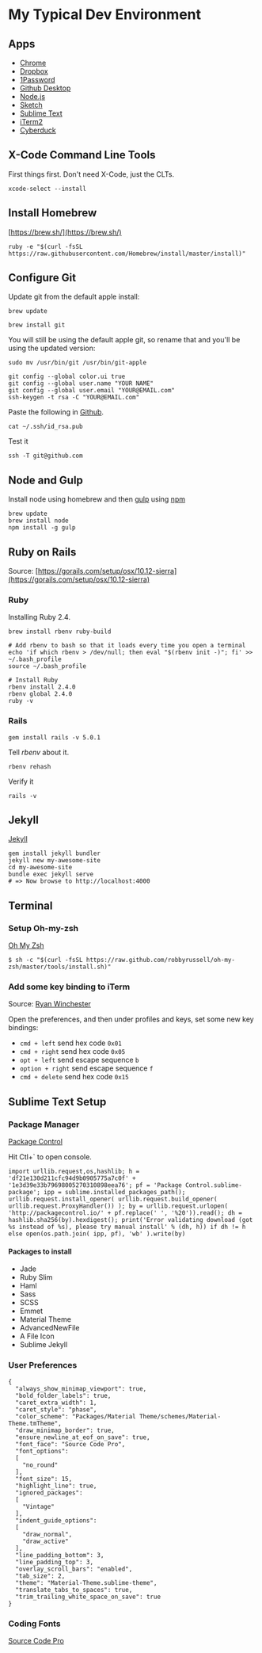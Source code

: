 My Typical Dev Environment
==========================

## Apps
* [Chrome](https://www.google.com/chrome/)
* [Dropbox](https://www.dropbox.com)
* [1Password](https://1password.com)
* [Github Desktop](https://desktop.github.com/)
* [Node.js](https://nodejs.org)
* [Sketch](https://www.sketchapp.com)
* [Sublime Text](https://www.sublimetext.com)
* [iTerm2](https://www.iterm2.com/)
* [Cyberduck](https://cyberduck.io/)

## X-Code Command Line Tools
First things first. Don't need X-Code, just the CLTs.
```
xcode-select --install
```

## Install Homebrew
[https://brew.sh/](https://brew.sh/)
```
ruby -e "$(curl -fsSL https://raw.githubusercontent.com/Homebrew/install/master/install)"
```

## Configure Git

Update git from the default apple install:

```
brew update

brew install git
```

You will still be using the default apple git, so rename that and you'll be using the updated version:

```
sudo mv /usr/bin/git /usr/bin/git-apple
```

```
git config --global color.ui true
git config --global user.name "YOUR NAME"
git config --global user.email "YOUR@EMAIL.com"
ssh-keygen -t rsa -C "YOUR@EMAIL.com"
```
Paste the following in [Github](https://github.com/settings/ssh).
```
cat ~/.ssh/id_rsa.pub
```
Test it
```
ssh -T git@github.com
```

## Node and Gulp
Install node using homebrew and then [gulp](http://gulpjs.com/) using [npm](https://www.npmjs.com/)

```
brew update
brew install node
npm install -g gulp
```

## Ruby on Rails
Source: [https://gorails.com/setup/osx/10.12-sierra](https://gorails.com/setup/osx/10.12-sierra)

### Ruby
Installing Ruby 2.4.
```
brew install rbenv ruby-build

# Add rbenv to bash so that it loads every time you open a terminal
echo 'if which rbenv > /dev/null; then eval "$(rbenv init -)"; fi' >> ~/.bash_profile
source ~/.bash_profile

# Install Ruby
rbenv install 2.4.0
rbenv global 2.4.0
ruby -v
```

### Rails
```gem install rails -v 5.0.1```

Tell *rbenv* about it.

```rbenv rehash```

Verify it

```rails -v```

## Jekyll
[Jekyll](https://jekyllrb.com/)
```
gem install jekyll bundler
jekyll new my-awesome-site
cd my-awesome-site
bundle exec jekyll serve
# => Now browse to http://localhost:4000
```

## Terminal

### Setup Oh-my-zsh

[Oh My Zsh](http://ohmyz.sh/)

```
$ sh -c "$(curl -fsSL https://raw.github.com/robbyrussell/oh-my-zsh/master/tools/install.sh)"
```

### Add some key binding to iTerm
Source: [Ryan Winchester](https://ryanwinchester.ca/posts/set-up-os-x-for-web-development-in-10-minutes)

Open the preferences, and then under profiles and keys, set some new key bindings:
- `cmd + left` send hex code `0x01`
- `cmd + right` send hex code `0x05`
- `opt + left` send escape sequence `b`
- `option + right` send escape sequence `f`
- `cmd + delete` send hex code `0x15`

## Sublime Text Setup

### Package Manager

[Package Control](https://packagecontrol.io/installation)

Hit Ctl+` to open console.

```
import urllib.request,os,hashlib; h = 'df21e130d211cfc94d9b0905775a7c0f' + '1e3d39e33b79698005270310898eea76'; pf = 'Package Control.sublime-package'; ipp = sublime.installed_packages_path(); urllib.request.install_opener( urllib.request.build_opener( urllib.request.ProxyHandler()) ); by = urllib.request.urlopen( 'http://packagecontrol.io/' + pf.replace(' ', '%20')).read(); dh = hashlib.sha256(by).hexdigest(); print('Error validating download (got %s instead of %s), please try manual install' % (dh, h)) if dh != h else open(os.path.join( ipp, pf), 'wb' ).write(by)
```

#### Packages to install
* Jade
* Ruby Slim
* Haml
* Sass
* SCSS
* Emmet
* Material Theme
* AdvancedNewFile
* A File Icon
* Sublime Jekyll

### User Preferences

```
{
  "always_show_minimap_viewport": true,
  "bold_folder_labels": true,
  "caret_extra_width": 1,
  "caret_style": "phase",
  "color_scheme": "Packages/Material Theme/schemes/Material-Theme.tmTheme",
  "draw_minimap_border": true,
  "ensure_newline_at_eof_on_save": true,
  "font_face": "Source Code Pro",
  "font_options":
  [
    "no_round"
  ],
  "font_size": 15,
  "highlight_line": true,
  "ignored_packages":
  [
    "Vintage"
  ],
  "indent_guide_options":
  [
    "draw_normal",
    "draw_active"
  ],
  "line_padding_bottom": 3,
  "line_padding_top": 3,
  "overlay_scroll_bars": "enabled",
  "tab_size": 2,
  "theme": "Material-Theme.sublime-theme",
  "translate_tabs_to_spaces": true,
  "trim_trailing_white_space_on_save": true
}
```

### Coding Fonts
[Source Code Pro](https://github.com/adobe-fonts/source-code-pro)

